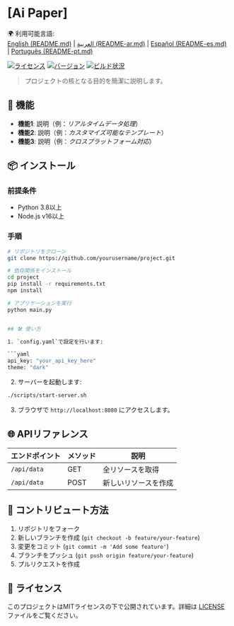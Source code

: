 
# [Ai Paper]

🌍 利用可能言語:  
[English (README.md)](README.md) | [العربية (README-ar.md)](README-ar.md) | [Español (README-es.md)](README-es.md) | [Português (README-pt.md)](README-pt.md)

[![ライセンス](https://img.shields.io/badge/license-MIT-blue.svg)](LICENSE)
[![バージョン](https://img.shields.io/badge/version-1.0.0-green.svg)](https://github.com/yourusername/project/releases)
[![ビルド状況](https://img.shields.io/travis/yourusername/project/master.svg)](https://travis-ci.org/yourusername/project)

> プロジェクトの核となる目的を簡潔に説明します。

## 🚀 機能

- **機能1**: 説明（例：*リアルタイムデータ処理*）
- **機能2**: 説明（例：*カスタマイズ可能なテンプレート*）
- **機能3**: 説明（例：*クロスプラットフォーム対応*）

## 📦 インストール

### 前提条件
- Python 3.8以上
- Node.js v16以上

### 手順
```bash
# リポジトリをクローン
git clone https://github.com/yourusername/project.git

# 依存関係をインストール
cd project
pip install -r requirements.txt
npm install

# アプリケーションを実行
python main.py


## 🛠️ 使い方

1. `config.yaml`で設定を行います:

```yaml
api_key: "your_api_key_here"
theme: "dark"
```

2. サーバーを起動します:

```bash
./scripts/start-server.sh
```

3. ブラウザで `http://localhost:8080` にアクセスします。

## 🌐 APIリファレンス

| エンドポイント     | メソッド | 説明         |
| ----------- | ---- | ---------- |
| `/api/data` | GET  | 全リソースを取得   |
| `/api/data` | POST | 新しいリソースを作成 |

## 🤝 コントリビュート方法

1. リポジトリをフォーク
2. 新しいブランチを作成 (`git checkout -b feature/your-feature`)
3. 変更をコミット (`git commit -m 'Add some feature'`)
4. ブランチをプッシュ (`git push origin feature/your-feature`)
5. プルリクエストを作成

## 📄 ライセンス

このプロジェクトはMITライセンスの下で公開されています。詳細は [LICENSE](LICENSE) ファイルをご覧ください。



